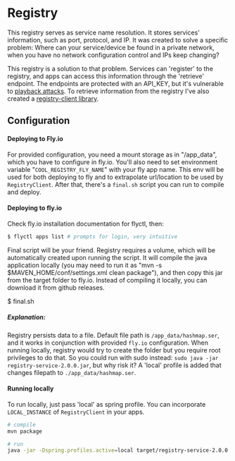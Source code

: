 # Registry
This registry serves as service name resolution. It stores services' information, such as port, protocol, and IP.
It was created to solve a specific problem: 
Where can your service/device be found in a private network, when you have no network configuration control and IPs keep changing?

This registry is a solution to that problem. Services can 'register' to the registry, and apps can access this information through the 'retrieve' endpoint. The endpoints are protected with an API_KEY, but it's vulnerable to [playback attacks](https://en.wikipedia.org/wiki/Replay_attack). 
To retrieve information from the registry I've also created a [registry-client library](https://github.com/DiogoAluai/registry-client).

## Configuration
#### Deploying to Fly.io
For provided configuration, you need a mount storage as in "/app_data", which you have to configure in fly.io.
You'll also need to set environment variable "`COOL_REGISTRY_FLY_NAME`" with your fly app name. 
This env will be used for both deploying to fly and to extrapolate url/location to be used by `RegistryClient`.
After that, there's a `final.sh` script you can run to compile and deploy.

#### Deploying to fly.io
Check fly.io installation documentation for flyctl, then:

```bash
$ flyctl apps list # prompts for login, very intuitive
```


Final script will be your friend. Registry requires a volume, which will be automatically created upon running the script.
It will compile the java application locally (you may need to run it as "mvn -s \$MAVEN_HOME/conf/settings.xml clean package"), and then copy this jar from the target folder to fly.io.
Instead of compiling it locally, you can download it from github releases.

$ final.sh

##### Explanation:
Registry persists data to a file. Default file path is `/app_data/hashmap.ser`, and it works in conjunction with provided `fly.io` configuration. 
When running locally, registry would try to create the folder but you require root privileges to do that. So you could run with sudo instead:  `sudo java -jar registry-service-2.0.0.jar`, but why risk it?
A 'local' profile is added that changes filepath to `./app_data/hashmap.ser`.

#### Running locally
To run locally, just pass 'local' as spring profile. You can incorporate `LOCAL_INSTANCE` of `RegistryClient` in your apps.
```bash
# compile
mvn package

# run
java -jar -Dspring.profiles.active=local target/registry-service-2.0.0.jar # adapt jar name as needed
```
